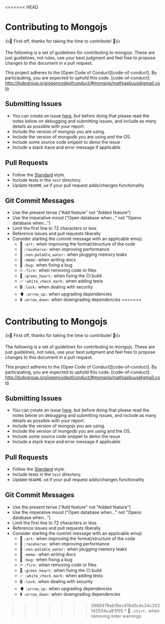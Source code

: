 <<<<<<< HEAD
# Contributing to Mongojs

  :+1::tada: First off, thanks for taking the time to contribute! :tada::+1:

The following is a set of guidelines for contributing to mongojs.
These are just guidelines, not rules, use your best judgment and feel free to
propose changes to this document in a pull request.

  This project adheres to the [Open Code of Conduct][code-of-conduct]. By participating, you are expected to uphold this code.
  [code-of-conduct]: http://todogroup.org/opencodeofconduct/#mongojs/mathiasbuus@gmail.com

## Submitting Issues

* You can create an issue [here](https://github.com/mafintosh/mongojs/issues/new), but
before doing that please read the notes below on debugging and submitting issues,
  and include as many details as possible with your report.
* Include the version of mongojs you are using.
* Include the version of mongodb you are using and the OS.
* Include some source code snippet to demo the issue
* Include a stack trace and error message if applicable

## Pull Requests

* Follow the [Standard](https://github.com/feross/standard) style.
* Include tests in the `test` directory.
* Update `README.md` if your pull request adds/changes functionality

## Git Commit Messages

* Use the present tense ("Add feature" not "Added feature")
* Use the imperative mood ("Open database when..." not "Opens database when...")
* Limit the first line to 72 characters or less
* Reference issues and pull requests liberally
* Consider starting the commit message with an applicable emoji:
    * :art: `:art:` when improving the format/structure of the code
    * :racehorse: `:racehorse:` when improving performance
    * :non-potable_water: `:non-potable_water:` when plugging memory leaks
    * :memo: `:memo:` when writing docs
    * :bug: `:bug:` when fixing a bug
    * :fire: `:fire:` when removing code or files
    * :green_heart: `:green_heart:` when fixing the CI build
    * :white_check_mark: `:white_check_mark:` when adding tests
    * :lock: `:lock:` when dealing with security
    * :arrow_up: `:arrow_up:` when upgrading dependencies
    * :arrow_down: `:arrow_down:` when downgrading dependencies
=======
# Contributing to Mongojs

  :+1::tada: First off, thanks for taking the time to contribute! :tada::+1:

The following is a set of guidelines for contributing to mongojs.
These are just guidelines, not rules, use your best judgment and feel free to
propose changes to this document in a pull request.

  This project adheres to the [Open Code of Conduct][code-of-conduct]. By participating, you are expected to uphold this code.
  [code-of-conduct]: http://todogroup.org/opencodeofconduct/#mongojs/mathiasbuus@gmail.com

## Submitting Issues

* You can create an issue [here](https://github.com/mafintosh/mongojs/issues/new), but
before doing that please read the notes below on debugging and submitting issues,
  and include as many details as possible with your report.
* Include the version of mongojs you are using.
* Include the version of mongodb you are using and the OS.
* Include some source code snippet to demo the issue
* Include a stack trace and error message if applicable

## Pull Requests

* Follow the [Standard](https://github.com/feross/standard) style.
* Include tests in the `test` directory.
* Update `README.md` if your pull request adds/changes functionality

## Git Commit Messages

* Use the present tense ("Add feature" not "Added feature")
* Use the imperative mood ("Open database when..." not "Opens database when...")
* Limit the first line to 72 characters or less
* Reference issues and pull requests liberally
* Consider starting the commit message with an applicable emoji:
    * :art: `:art:` when improving the format/structure of the code
    * :racehorse: `:racehorse:` when improving performance
    * :non-potable_water: `:non-potable_water:` when plugging memory leaks
    * :memo: `:memo:` when writing docs
    * :bug: `:bug:` when fixing a bug
    * :fire: `:fire:` when removing code or files
    * :green_heart: `:green_heart:` when fixing the CI build
    * :white_check_mark: `:white_check_mark:` when adding tests
    * :lock: `:lock:` when dealing with security
    * :arrow_up: `:arrow_up:` when upgrading dependencies
    * :arrow_down: `:arrow_down:` when downgrading dependencies
>>>>>>> 3969478eb16ec418d0c4c34c302142504ca83f55
    * :shirt: `:shirt:` when removing linter warnings